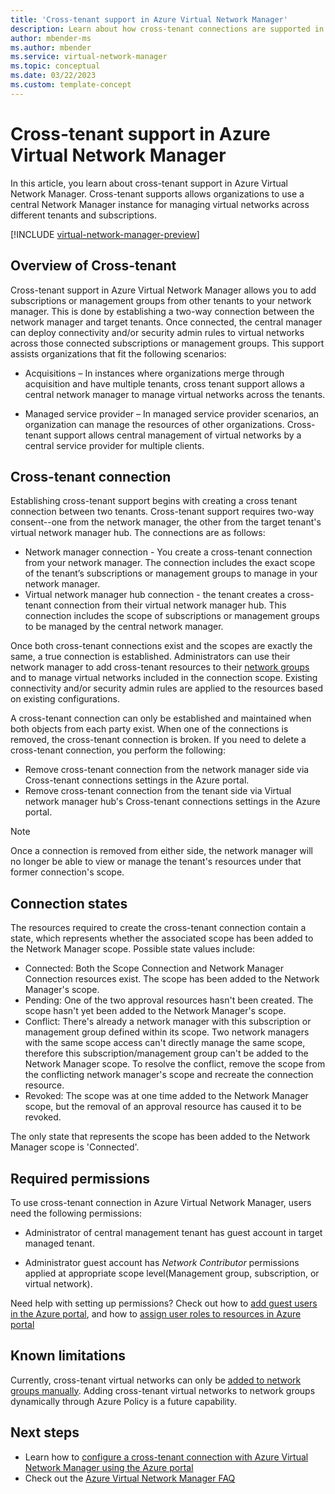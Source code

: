 ```yaml
---
title: 'Cross-tenant support in Azure Virtual Network Manager'
description: Learn about how cross-tenant connections are supported in Azure Virtual Network Manager.
author: mbender-ms    
ms.author: mbender
ms.service: virtual-network-manager
ms.topic: conceptual
ms.date: 03/22/2023
ms.custom: template-concept
---
```



# Cross-tenant support in Azure Virtual Network Manager

In this article, you learn about cross-tenant support in Azure Virtual Network Manager. Cross-tenant supports allows organizations to use a central Network Manager instance for managing virtual networks across different tenants and subscriptions.

[!INCLUDE [virtual-network-manager-preview](../../includes/virtual-network-manager-preview.md)]

 ## Overview of Cross-tenant 

Cross-tenant support in Azure Virtual Network Manager allows you to add subscriptions or management groups from other tenants to your network manager. This is done by establishing a two-way connection between the network manager and target tenants. Once connected, the central manager can deploy connectivity and/or security admin rules to virtual networks across those connected subscriptions or management groups. This support assists organizations that fit the following scenarios: 

- Acquisitions – In instances where organizations merge through acquisition and have multiple tenants, cross tenant support allows a central network manager to manage virtual networks across the tenants. 

- Managed service provider – In managed service provider scenarios, an organization can manage the resources of other organizations. Cross-tenant support allows central management of virtual networks by a central service provider for multiple clients. 

## Cross-tenant connection 

Establishing cross-tenant support begins with creating a cross tenant connection between two tenants. Cross-tenant support requires two-way consent--one from the network manager, the other from the target tenant's virtual network manager hub. The connections are as follows:

- Network manager connection - You create a cross-tenant connection from your network manager. The connection includes the exact scope of the tenant’s subscriptions or management groups to manage in your network manager.
- Virtual network manager hub connection - the tenant creates a cross-tenant connection from their virtual network manager hub. This connection includes the scope of subscriptions or management groups to be managed by the central network manager.

Once both cross-tenant connections exist and the scopes are exactly the same, a true connection is established. Administrators can use their network manager to add cross-tenant resources to their [network groups](concept-network-groups.md) and to manage virtual networks included in the connection scope. Existing connectivity and/or security admin rules are applied to the resources based on existing configurations.

A cross-tenant connection can only be established and maintained when both objects from each party exist. When one of the connections is removed, the cross-tenant connection is broken. If you need to delete a cross-tenant connection, you perform the following:

- Remove cross-tenant connection from the network manager side via Cross-tenant connections settings in the Azure portal.
- Remove cross-tenant connection from the tenant side via Virtual network manager hub's Cross-tenant connections settings in the Azure portal.

> [!NOTE] 
> Once a connection is removed from either side, the network manager will no longer be able to view or manage the tenant's resources under that former connection's scope.

## Connection states
The resources required to create the cross-tenant connection contain a state, which represents whether the associated scope has been added to the Network Manager scope. Possible state values include:

* Connected: Both the Scope Connection and Network Manager Connection resources exist. The scope has been added to the Network Manager's scope.
* Pending: One of the two approval resources hasn't been created. The scope hasn't yet been added to the Network Manager's scope.
* Conflict: There's already a network manager with this subscription or management group defined within its scope. Two network managers with the same scope access can't directly manage the same scope, therefore this subscription/management group can't be added to the Network Manager scope. To resolve the conflict, remove the scope from the conflicting network manager's scope and recreate the connection resource.
* Revoked: The scope was at one time added to the Network Manager scope, but the removal of an approval resource has caused it to be revoked.

The only state that represents the scope has been added to the Network Manager scope is 'Connected'.

## Required permissions 

To use cross-tenant connection in Azure Virtual Network Manager, users need the following permissions: 

- Administrator of central management tenant has guest account in target managed tenant. 

- Administrator guest account has *Network Contributor* permissions applied at appropriate scope level(Management group, subscription, or virtual network). 

Need help with setting up permissions? Check out how to [add guest users in the Azure portal](../active-directory/external-identities/b2b-quickstart-add-guest-users-portal.md), and how to [assign user roles to resources in Azure portal](../role-based-access-control/role-assignments-portal.yml) 

## Known limitations 

Currently, cross-tenant virtual networks can only be [added to network groups manually](concept-network-groups.md#group-membership). Adding cross-tenant virtual networks to network groups dynamically through Azure Policy is a future capability. 

## Next steps 
- Learn how to [configure a cross-tenant connection with Azure Virtual Network Manager using the Azure portal](how-to-configure-cross-tenant-portal.md)
- Check out the [Azure Virtual Network Manager FAQ](faq.md)
